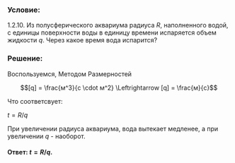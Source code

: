 ###  Условие: 

$1.2.10.$ Из полусферического аквариума радиуса $R$, наполненного водой, с единицы поверхности воды в единицу времени испаряется объем жидкости $q$. Через какое время вода испарится? 

###  Решение: 

Воспользуемся, Методом Размерностей 

$$[q] = \frac{м^3}{с \cdot м^2} \Leftrightarrow [q] = \frac{м}{с}$$ 

Что соответсвует: 

$t = R/q$ 

При увеличении радиуса аквариума, вода вытекает медленее, а при увеличении $q$ - наоборот. 

####  Ответ: $t = R/q$. 

  

